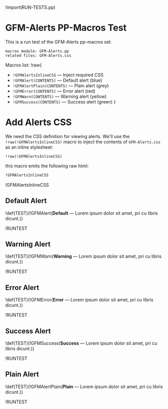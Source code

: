 !import(RUN-TESTS.pp)


# GFM-Alerts PP-Macros Test

This is a run test of the GFM-Alerts pp-macros set.

    macros module: GFM-Alerts.pp
    related files: GFM-Alerts.css

Macros list:
!raw{
-   `!GFMAlertsInlineCSS` — Inject required CSS
-   `!GFMAlert(CONTENTS)` — Default alert (blue)
-   `!GFMAlertPlain(CONTENTS)` — Plain alert (grey)
-   `!GFMError(CONTENTS)` — Error alert (red)
-   `!GFMWarn(CONTENTS)` — Warning alert (yellow)
-   `!GFMSuccess(CONTENTS)` — Success alert (green)
}

# Add Alerts CSS

We need the CSS definition for viewing alerts.
We'll use the `!raw(!GFMAlertsInlineCSS)` macro to inject the contents of `GFM-Alerts.css` as an inline stylesheet:

```
!raw(!GFMAlertsInlineCSS)
```

this macro emits the following raw html:

``` html
!GFMAlertsInlineCSS
```

!GFMAlertsInlineCSS


## Default Alert

!def(TEST)(!GFMAlert(__Default__ — Lorem ipsum dolor sit amet, pri cu libris dicunt.))

!RUNTEST

## Warning Alert

!def(TEST)(!GFMWarn(__Warning__ — Lorem ipsum dolor sit amet, pri cu libris dicunt.))

!RUNTEST

## Error Alert

!def(TEST)(!GFMError(__Error__ — Lorem ipsum dolor sit amet, pri cu libris dicunt.))

!RUNTEST

## Success Alert

!def(TEST)(!GFMSuccess(__Success__ — Lorem ipsum dolor sit amet, pri cu libris dicunt.))

!RUNTEST

## Plain Alert

!def(TEST)(!GFMAlertPlain(__Plain__ — Lorem ipsum dolor sit amet, pri cu libris dicunt.))

!RUNTEST



